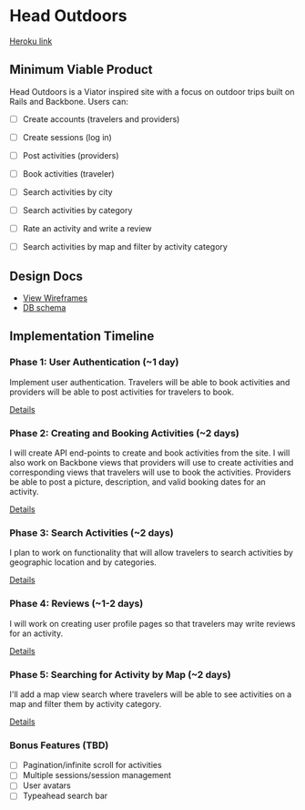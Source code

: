 # Head Outdoors

[Heroku link][heroku]

[heroku]: #

## Minimum Viable Product
Head Outdoors is a Viator inspired site with a focus on outdoor trips
built on Rails and Backbone. Users can:

<!-- This is a Markdown checklist. Use it to keep track of your progress! -->

- [ ] Create accounts (travelers and providers)
- [ ] Create sessions (log in)
- [ ] Post activities (providers)
- [ ] Book activities (traveler)
- [ ] Search activities by city
- [ ] Search activities by category
- [ ] Rate an activity and write a review
- [ ] Search activities by map and filter by activity category


## Design Docs
* [View Wireframes][views]
* [DB schema][schema]

[views]: ./docs/views.md
[schema]: ./docs/schema.md

## Implementation Timeline

### Phase 1: User Authentication (~1 day)
Implement user authentication. Travelers will be able to book activities and providers will be able to post activities for
travelers to book.

[Details][phase-one]

### Phase 2: Creating and Booking Activities (~2 days)
I will create API end-points to create and book activities from the site. I will
also work on Backbone views that providers will use to create activities and
corresponding views that travelers will use to book the activities. Providers
be able to post a picture, description, and valid booking dates for an activity.

[Details][phase-two]

### Phase 3: Search Activities (~2 days)
I plan to work on functionality that will allow travelers to search activities
by geographic location and by categories.

[Details][phase-three]

### Phase 4: Reviews (~1-2 days)
I will work on creating user profile pages so that travelers may write reviews
for an activity.

[Details][phase-four]

### Phase 5: Searching for Activity by Map (~2 days)
I'll add a map view search where travelers will be able to see activities on a
map and filter them by activity category.

[Details][phase-five]

### Bonus Features (TBD)
- [ ] Pagination/infinite scroll for activities
- [ ] Multiple sessions/session management
- [ ] User avatars
- [ ] Typeahead search bar

[phase-one]: ./docs/phases/phase1.md
[phase-two]: ./docs/phases/phase2.md
[phase-three]: ./docs/phases/phase3.md
[phase-four]: ./docs/phases/phase4.md
[phase-five]: ./docs/phases/phase5.md
